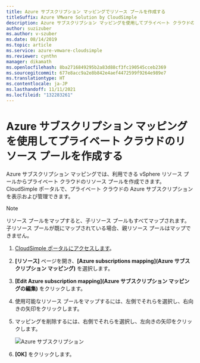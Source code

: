 ```yaml
---
title: Azure サブスクリプション マッピングでリソース プールを作成する
titleSuffix: Azure VMware Solution by CloudSimple
description: Azure サブスクリプション マッピングを使用してプライベート クラウドのリソース プールを作成する方法について説明します。
author: suzizuber
ms.author: v-szuber
ms.date: 08/14/2019
ms.topic: article
ms.service: azure-vmware-cloudsimple
ms.reviewer: cynthn
manager: dikamath
ms.openlocfilehash: 8ba2716849295b2a83d88cf3fc190545cceb2369
ms.sourcegitcommit: 677e8acc9a2e8b842e4aef4472599f9264e989e7
ms.translationtype: HT
ms.contentlocale: ja-JP
ms.lasthandoff: 11/11/2021
ms.locfileid: "132283261"
---
```

# <a name="create-resource-pools-for-your-private-cloud-with-azure-subscription-mapping"></a>Azure サブスクリプション マッピングを使用してプライベート クラウドのリソース プールを作成する
Azure サブスクリプション マッピングでは、利用できる vSphere リソース プールからプライベート クラウドのリソース プールを作成できます。 CloudSimple ポータルで、プライベート クラウドの Azure サブスクリプションを表示および管理できます。

> [!NOTE]
> リソース プールをマップすると、子リソース プールもすべてマップされます。 子リソース プールが既にマップされている場合、親リソース プールはマップできません。

1. [CloudSimple ポータルにアクセスします](access-cloudsimple-portal.md)。
2. **[リソース]** ページを開き、**[Azure subscriptions mapping]\(Azure サブスクリプション マッピング\)** を選択します。  
3. **[Edit Azure subscription mapping]\(Azure サブスクリプション マッピングの編集\)** をクリックします。  
4. 使用可能なリソース プールをマップするには、左側でそれらを選択し、右向きの矢印をクリックします。 
5. マッピングを削除するには、右側でそれらを選択し、左向きの矢印をクリックします。 

    ![Azure サブスクリプション](media/resources-azure-mapping.png)

6. **[OK]** をクリックします。
